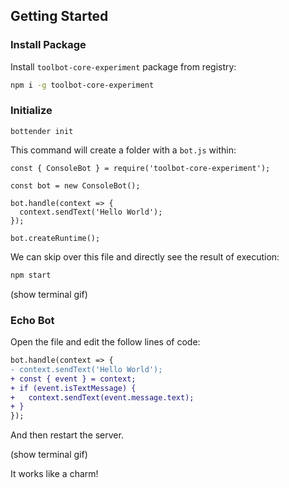 ## Getting Started

### Install Package

Install `toolbot-core-experiment` package from registry:

```sh
npm i -g toolbot-core-experiment
```

### Initialize

```
bottender init
```

This command will create a folder with a `bot.js` within:

```js=
const { ConsoleBot } = require('toolbot-core-experiment');

const bot = new ConsoleBot();

bot.handle(context => {
  context.sendText('Hello World');
});

bot.createRuntime();
```

We can skip over this file and directly see the result of execution:

```sh
npm start
```

(show terminal gif)


### Echo Bot

Open the file and edit the follow lines of code:

```diff
bot.handle(context => {
- context.sendText('Hello World');
+ const { event } = context;
+ if (event.isTextMessage) {
+   context.sendText(event.message.text);
+ }
});
```

And then restart the server.

(show terminal gif)

It works like a charm!
